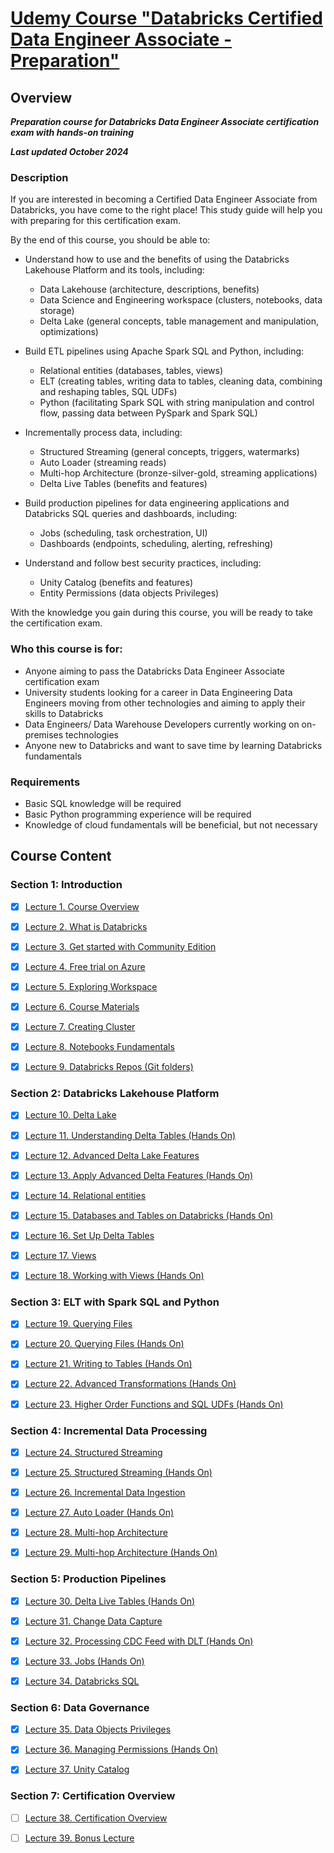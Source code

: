 # [Udemy Course **"Databricks Certified Data Engineer Associate - Preparation"**](https://external-teksystems.udemy.com/course/databricks-certified-data-engineer-associate/)


## Overview

***Preparation course for Databricks Data Engineer Associate certification exam with hands-on training***

***Last updated October 2024***

### Description

If you are interested in becoming a Certified Data Engineer Associate from Databricks, you have come to the right place! This study guide will help you with preparing for this certification exam.

By the end of this course, you should be able to:
  
  - Understand how to use and the benefits of using the Databricks Lakehouse Platform and its tools, including:
    * Data Lakehouse (architecture, descriptions, benefits)
    * Data Science and Engineering workspace (clusters, notebooks, data storage)
    * Delta Lake (general concepts, table management and manipulation, optimizations)
  
  - Build ETL pipelines using Apache Spark SQL and Python, including:
    * Relational entities (databases, tables, views)
    * ELT (creating tables, writing data to tables, cleaning data, combining and reshaping tables, SQL UDFs)
    * Python (facilitating Spark SQL with string manipulation and control flow, passing data between PySpark and Spark SQL)
  
  - Incrementally process data, including:
    * Structured Streaming (general concepts, triggers, watermarks)
    * Auto Loader (streaming reads)
    * Multi-hop Architecture (bronze-silver-gold, streaming applications)
    * Delta Live Tables (benefits and features)

  - Build production pipelines for data engineering applications and Databricks SQL queries and dashboards, including:
    * Jobs (scheduling, task orchestration, UI)
    * Dashboards (endpoints, scheduling, alerting, refreshing)
  
  - Understand and follow best security practices, including:
    * Unity Catalog (benefits and features)
    * Entity Permissions (data objects Privileges)

With the knowledge you gain during this course, you will be ready to take the certification exam.

### Who this course is for:

  - Anyone aiming to pass the Databricks Data Engineer Associate certification exam
  - University students looking for a career in Data Engineering
Data Engineers moving from other technologies and aiming to apply their skills to Databricks
  - Data Engineers/ Data Warehouse Developers currently working on on-premises technologies
  - Anyone new to Databricks and want to save time by learning Databricks fundamentals

### Requirements
 - Basic SQL knowledge will be required
 - Basic Python programming experience will be required
 - Knowledge of cloud fundamentals will be beneficial, but not necessary


## Course Content

### Section 1: Introduction

  * [x] [Lecture 1. Course Overview](./Section-1_Introduction/Lecture-1-course-overview.ipynb)
  * [x] [Lecture 2. What is Databricks](./Section-1_Introduction/Lecture-2-what-is-databricks.ipynb)
  * [x] [Lecture 3. Get started with Community Edition](./Section-1_Introduction/Lecture-3-get-started-with-community-edition.ipynb)
  * [x] [Lecture 4. Free trial on Azure](./Section-1_Introduction/Lecture-4-free-trial-on-azure.ipynb)
  * [x] [Lecture 5. Exploring Workspace](./Section-1_Introduction/Lecture-5-exploring-workspace.ipynb)
  * [x] [Lecture 6. Course Materials](./Section-1_Introduction/Lecture-6-course-materials.ipynb)
  * [x] [Lecture 7. Creating Cluster](./Section-1_Introduction/Lecture-7-creating-cluster.ipynb)
  * [x] [Lecture 8. Notebooks Fundamentals](./Section-1_Introduction/Lecture-8-notebooks-fundamentals.ipynb)
  * [x] [Lecture 9. Databricks Repos (Git folders)](./Section-1_Introduction/Lecture-9-databricks-repos-git-folders.ipynb)


### Section 2: Databricks Lakehouse Platform

  * [x] [Lecture 10. Delta Lake](./Section-2_Databricks-Lakehouse-Platform/Lecture-10-delta-lake.ipynb)
  * [x] [Lecture 11. Understanding Delta Tables (Hands On)](./Section-2_Databricks-Lakehouse-Platform/Lecture-11-understanding-delta-tables-hands-on.ipynb)
  * [x] [Lecture 12. Advanced Delta Lake Features](./Section-2_Databricks-Lakehouse-Platform/Lecture-12-advanced-delta-lake-features.ipynb)
  * [x] [Lecture 13. Apply Advanced Delta Features (Hands On)](./Section-2_Databricks-Lakehouse-Platform/Lecture-13-apply-advanced-delta-features-hands-on.ipynb)
  * [x] [Lecture 14. Relational entities](./Section-2_Databricks-Lakehouse-Platform/Lecture-14-relational-entities.ipynb)
  * [x] [Lecture 15. Databases and Tables on Databricks (Hands On)](./Section-2_Databricks-Lakehouse-Platform/Lecture-15-databases-and-tables-on-databricks-hands-on.ipynb)
  * [x] [Lecture 16. Set Up Delta Tables](./Section-2_Databricks-Lakehouse-Platform/Lecture-16-set-up-delta-tables.ipynb)
  * [x] [Lecture 17. Views](./Section-2_Databricks-Lakehouse-Platform/Lecture-17-views.ipynb)
  * [x] [Lecture 18. Working with Views (Hands On)](./Section-2_Databricks-Lakehouse-Platform/Lecture-18-working-with-views-hands-on.ipynb)


### Section 3: ELT with Spark SQL and Python

  * [x] [Lecture 19. Querying Files](./Section-3_ELT-with-Spark-SQL-and-Python/Lecture-19__Querying-Files.ipynb)
  * [x] [Lecture 20. Querying Files (Hands On)](./Section-3_ELT-with-Spark-SQL-and-Python/Lecture-20__Querying-Files-(Hands-On).ipynb)
  * [x] [Lecture 21. Writing to Tables (Hands On)](./Section-3_ELT-with-Spark-SQL-and-Python/Lecture-21__Writing-to-Tables-(Hands-On).ipynb)
  * [x] [Lecture 22. Advanced Transformations (Hands On)](./Section-3_ELT-with-Spark-SQL-and-Python/Lecture-22__Advanced-Transformations-(Hands-On).ipynb)
  * [x] [Lecture 23. Higher Order Functions and SQL UDFs (Hands On)](./Section-3_ELT-with-Spark-SQL-and-Python/Lecture-23__Higher-Order-Functions-and-SQL-UDFs-(Hands-On).ipynb)


### Section 4: Incremental Data Processing

  * [x] [Lecture 24. Structured Streaming](./Section-4_Incremental-Data-Processing/Lecture-24__Structured-Streaming.ipynb)
  * [x] [Lecture 25. Structured Streaming (Hands On)](./Section-4_Incremental-Data-Processing/Lecture-25__Structured-Streaming-(Hands-On).ipynb)
  * [x] [Lecture 26. Incremental Data Ingestion](./Section-4_Incremental-Data-Processing/Lecture-26__Incremental-Data-Ingestion.ipynb)
  * [x] [Lecture 27. Auto Loader (Hands On)](./Section-4_Incremental-Data-Processing/Lecture-27__Auto-Loader-(Hands-On).ipynb)
  * [x] [Lecture 28. Multi-hop Architecture](./Section-4_Incremental-Data-Processing/Lecture-28__Multi-hop-Architecture.ipynb)
  * [x] [Lecture 29. Multi-hop Architecture (Hands On)](./Section-4_Incremental-Data-Processing/Lecture-29__Multi-hop-Architecture-(Hands-On).ipynb)


### Section 5: Production Pipelines

  * [x] [Lecture 30. Delta Live Tables (Hands On)](./Section-5_Production-Pipelines/Lecture-30__Delta-Live-Tables-(Hands-On)-1.ipynb)
  * [x] [Lecture 31. Change Data Capture](./Section-5_Production-Pipelines/Lecture-31__Change-Data-Capture.ipynb)
  * [x] [Lecture 32. Processing CDC Feed with DLT (Hands On)](./Section-5_Production-Pipelines/Lecture-32__Processing-CDC-Feed-with-DLT-(Hands-On).ipynb)
  * [x] [Lecture 33. Jobs (Hands On)](./Section-5_Production-Pipelines/Lecture-33__Jobs-(Hands-On).ipynb)
  * [x] [Lecture 34. Databricks SQL](./Section-5_Production-Pipelines/Lecture-34__Databricks-SQL.ipynb)


### Section 6: Data Governance

  * [x] [Lecture 35. Data Objects Privileges](./Section-6_Data-Governance/Lecture-35__Data-Objects-Privileges.ipynb)
  * [x] [Lecture 36. Managing Permissions (Hands On)](./Section-6_Data-Governance/Lecture-36__Managing-Permissions-(Hands-On).ipynb)
  * [x] [Lecture 37. Unity Catalog](./Section-6_Data-Governance/Lecture-37__Unity-Catalog.ipynb)


### Section 7: Certification Overview

  * [ ] [Lecture 38. Certification Overview](./Section-7_Certification-Overview/Lecture-38__Certification-Overview.ipynb)
  * [ ] [Lecture 39. Bonus Lecture](./Section-7_Certification-Overview/Lecture-39__Bonus%20Lecture.ipynb)

